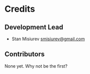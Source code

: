 # Credits

## Development Lead

* Stan Misiurev <smisiurev@gmail.com>

## Contributors

None yet. Why not be the first?
